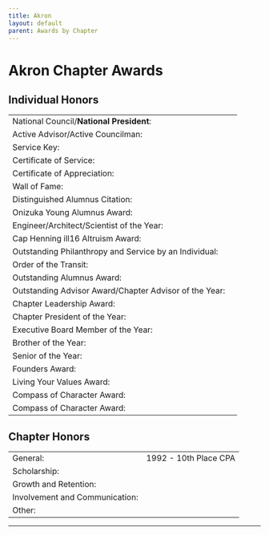 ```yaml
---
title: Akron
layout: default
parent: Awards by Chapter
---
```


<link rel="stylesheet" href="{{ '/assets/css/by_chapter.css' | relative_url }}">

# Akron Chapter Awards

## Individual Honors

<table>
<tbody>

<tr>
<td>National Council/<b>National President</b>:</td>
<td> 
</td></tr>

<tr>
<td>Active Advisor/Active Councilman:</td>
<td> 
</td></tr>

<tr>
<td>Service Key:</td>
<td> 
</td></tr>

<tr>
<td>Certificate of Service:</td>
<td> 
</td></tr>

<tr>
<td>Certificate of Appreciation:</td>
<td> 
</td></tr>

<tr>
<td>Wall of Fame:</td>
<td> 
</td></tr>

<tr>
<td>Distinguished Alumnus Citation:</td>
<td> 
</td></tr>

<tr>
<td>Onizuka Young Alumnus Award:</td>
<td> 
</td></tr>

<tr>
<td>Engineer/Architect/Scientist of the Year:</td>
<td> 
</td></tr>

<tr>
<td>Cap Henning ill16 Altruism Award:</td>
<td> 
</td></tr>

<tr>
<td>Outstanding Philanthropy and Service by an Individual:</td>
<td> 
</td></tr>

<tr>
<td>Order of the Transit:</td>
<td> 
</td></tr>

<tr>
<td>Outstanding Alumnus Award:</td>
<td> 
</td></tr>

<tr>
<td>Outstanding Advisor Award/Chapter Advisor of the Year:</td>
<td> 
</td></tr>

<tr>
<td>Chapter Leadership Award:</td>
<td> 
</td></tr>

<tr>
<td>Chapter President of the Year:</td>
<td> 
</td></tr>

<tr>
<td>Executive Board Member of the Year:</td>
<td> 
</td></tr>

<tr>
<td>Brother of the Year:</td>
<td> 
</td></tr>

<tr>
<td>Senior of the Year:</td>
<td>
</td></tr>

<tr>
<td>Founders Award:</td>
<td> 
</td></tr>

<tr>
<td>Living Your Values Award:</td>
<td> 
</td></tr>

<tr>
<td>Compass of Character Award:</td>
<td>
</td></tr>

<tr>
<td>Compass of Character Award:</td>
<td>
</td></tr>

</tbody>
</table>

## Chapter Honors

<table>
<tbody>

<tr>
<td>General:</td>
<td>1992 - 10th Place CPA
</td></tr>

<tr>
<td>Scholarship:</td>
<td> 
</td></tr>

<tr>
<td>Growth and Retention:</td>
<td> 
</td></tr>

<tr>
<td>Involvement and Communication:</td>
<td> 
</td></tr>

<tr>
<td>Other:</td>
<td> 
</td></tr>

</tbody>
</table>

---
